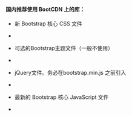 #### 国内推荐使用 BootCDN 上的库：

* 新 Bootstrap 核心 CSS 文件
* <link href="https://cdn.bootcss.com/bootstrap/3.3.7/css/bootstrap.min.css" rel="stylesheet">
 
* 可选的Bootstrap主题文件（一般不使用）
* <script src="https://cdn.bootcss.com/bootstrap/3.3.7/css/bootstrap-theme.min.css"></script>
 
* jQuery文件。务必在bootstrap.min.js 之前引入
* <script src="https://cdn.bootcss.com/jquery/2.1.1/jquery.min.js"></script>
 
* 最新的 Bootstrap 核心 JavaScript 文件 
* <script src="https://cdn.bootcss.com/bootstrap/3.3.7/js/bootstrap.min.js"></script>
